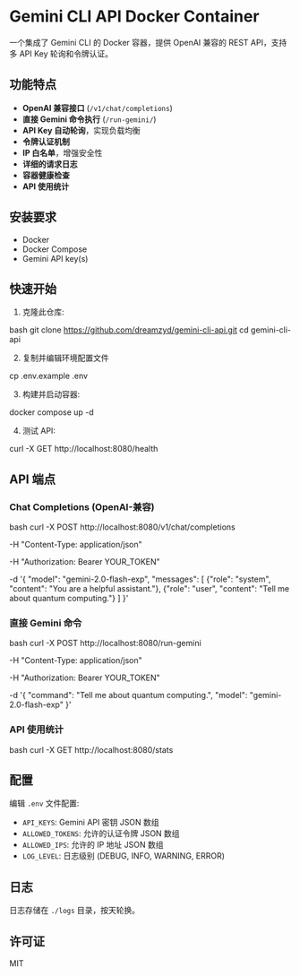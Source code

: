 # Gemini CLI API Docker Container

一个集成了 Gemini CLI 的 Docker 容器，提供 OpenAI 兼容的 REST API，支持多 API Key 轮询和令牌认证。

## 功能特点

- **OpenAI 兼容接口** (`/v1/chat/completions`)
- **直接 Gemini 命令执行** (`/run-gemini/`)
- **API Key 自动轮询**，实现负载均衡
- **令牌认证机制**
- **IP 白名单**，增强安全性
- **详细的请求日志**
- **容器健康检查**
- **API 使用统计**

## 安装要求

- Docker
- Docker Compose
- Gemini API key(s)

## 快速开始

1. 克隆此仓库:

bash
git clone https://github.com/dreamzyd/gemini-cli-api.git
cd gemini-cli-api 


2. 复制并编辑环境配置文件

cp .env.example .env

3. 构建并启动容器:

docker compose up -d

4. 测试 API:

curl -X GET http://localhost:8080/health

## API 端点

### Chat Completions (OpenAI-兼容)

bash
curl -X POST http://localhost:8080/v1/chat/completions

-H "Content-Type: application/json"

-H "Authorization: Bearer YOUR_TOKEN"

-d '{
"model": "gemini-2.0-flash-exp",
"messages": [
{"role": "system", "content": "You are a helpful assistant."},
{"role": "user", "content": "Tell me about quantum computing."}
]
}'


### 直接 Gemini 命令

bash
curl -X POST http://localhost:8080/run-gemini

-H "Content-Type: application/json"

-H "Authorization: Bearer YOUR_TOKEN"

-d '{
"command": "Tell me about quantum computing.",
"model": "gemini-2.0-flash-exp"
}'


### API 使用统计

bash
curl -X GET http://localhost:8080/stats

## 配置

编辑 `.env` 文件配置:

- `API_KEYS`: Gemini API 密钥 JSON 数组
- `ALLOWED_TOKENS`: 允许的认证令牌 JSON 数组
- `ALLOWED_IPS`: 允许的 IP 地址 JSON 数组
- `LOG_LEVEL`: 日志级别 (DEBUG, INFO, WARNING, ERROR)

## 日志

日志存储在 `./logs` 目录，按天轮换。

## 许可证

MIT
